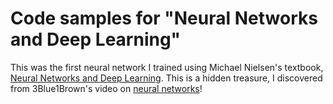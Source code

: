 # Code samples for "Neural Networks and Deep Learning"

This was the first neural network I trained using Michael Nielsen's textbook, [Neural Networks
and Deep Learning](http://neuralnetworksanddeeplearning.com). This is a hidden treasure, I discovered from 3Blue1Brown's video on [neural networks](http://neuralnetworksanddeeplearning.com)!

